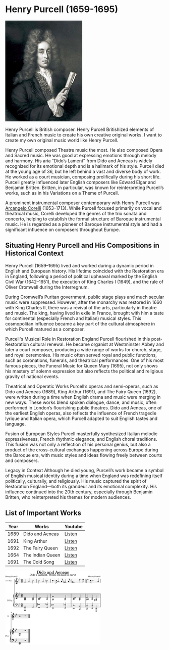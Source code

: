 # Henry Purcell (1659-1695)
<img src="./henrypurcell.jpg" alt="portrait" stylr="width:60%;" />

 Henry Purcell is British composer. Henry Purcell Britishized elements of Italian and French music to create his own creative original works. I want to create my own original music world like Henry Purcell. 
 
 Henry Purcell composed Theatre music the most. He also composed Opera and Sacred music. He was good at expressing emotions through melody and harmony. His aria “Dido’s Lament” from Dido and Aeneas is widely recognized for its emotional depth and is a hallmark of his style. Purcell died at the young age of 36, but he left behind a vast and diverse body of work. He worked as a court musician, composing prolifically during his short life.
Purcell greatly influenced later English composers like Edward Elgar and Benjamin Britten. Britten, in particular, was known for reinterpreting Purcell’s works, such as in his Variations on a Theme of Purcell.

A prominent instrumental composer contemporary with Henry Purcell was [Arcangelo Corelli](Arcangelo_Corelli.md) (1653–1713). While Purcell focused primarily on vocal and theatrical music, Corelli developed the genres of the trio sonata and concerto, helping to establish the formal structure of Baroque instrumental music. He is regarded as a pioneer of Baroque instrumental style and had a significant influence on composers throughout Europe.

## Situating Henry Purcell and His Compositions in Historical Context
Henry Purcell (1659–1695) lived and worked during a dynamic period in English and European history. His lifetime coincided with the Restoration era in England, following a period of political upheaval marked by the English Civil War (1642–1651), the execution of King Charles I (1649), and the rule of Oliver Cromwell during the Interregnum.

During Cromwell’s Puritan government, public stage plays and much secular music were suppressed. However, after the monarchy was restored in 1660 with King Charles II, there was a revival of the arts, particularly in theatre and music. The king, having lived in exile in France, brought with him a taste for continental (especially French and Italian) musical styles. This cosmopolitan influence became a key part of the cultural atmosphere in which Purcell matured as a composer.

Purcell's Musical Role in Restoration England
Purcell flourished in this post-Restoration cultural renewal. He became organist at Westminster Abbey and later a court composer, producing a wide range of works for church, stage, and royal ceremonies. His music often served royal and public functions, such as coronations, funerals, and theatrical performances. One of his most famous pieces, the Funeral Music for Queen Mary (1695), not only shows his mastery of solemn expression but also reflects the political and religious gravity of national events.

Theatrical and Operatic Works
Purcell’s operas and semi-operas, such as Dido and Aeneas (1689), King Arthur (1691), and The Fairy Queen (1692), were written during a time when English drama and music were merging in new ways. These works blend spoken dialogue, dance, and music, often performed in London’s flourishing public theatres. Dido and Aeneas, one of the earliest English operas, also reflects the influence of French tragedie lyrique and Italian opera, which Purcell adapted to suit English tastes and language.

Fusion of European Styles
Purcell masterfully synthesized Italian melodic expressiveness, French rhythmic elegance, and English choral traditions. This fusion was not only a reflection of his personal genius, but also a product of the cross-cultural exchanges happening across Europe during the Baroque era, with music styles and ideas flowing freely between courts and composers.

Legacy in Context
Although he died young, Purcell’s work became a symbol of English musical identity during a time when England was redefining itself politically, culturally, and religiously. His music captured the spirit of Restoration England—both its grandeur and its emotional complexity. His influence continued into the 20th century, especially through Benjamin Britten, who reinterpreted his themes for modern audiences.
























## List of Important Works

| Year |  Works | Youtube |
| ---- | -----  | ------- |
| 1689 | Dido and Aeneas | [Listen](https://youtu.be/-H--Z9UzQYE?si=hhPvbfOcrym9cYwL) |
| 1691 | King Arthur | [Listen](https://youtu.be/8P4yC3HMxkQ?si=VhF6QGqyuEOnB4ps) |
| 1692 | The Fairy Queen | [Listen](https://youtu.be/QAvS3AypQfI?si=S1eaYmEOkG-Jn9lp) |
| 1664 | The Indian Queen | [Listen](https://youtu.be/-j7tjTuDpvg?si=Ig_Rcu7owkKr8K_l) |
| 1691 | The Cold Song | [Listen](https://youtu.be/Q8K8wFk-tn8?si=HxScwQTPUBwevTql) |

<img src="./Dido and Aeneas-1.png" alt="portrait" style="width:60%;" />

